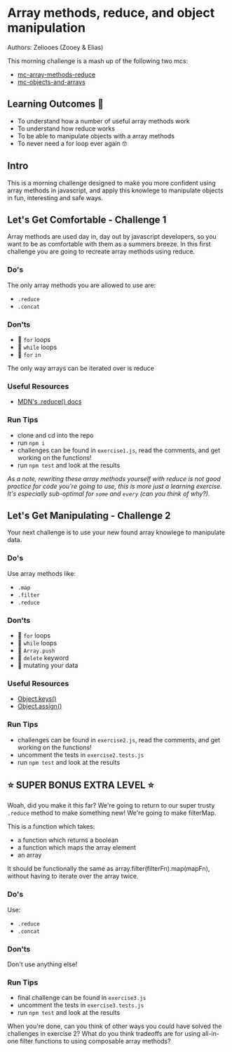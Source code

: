 # Array methods, reduce, and object manipulation

Authors: Zeliooes (Zooey & Elias)

This morning challenge is a mash up of the following two mcs:

* [mc-array-methods-reduce](https://github.com/foundersandcoders/mc-array-methods-reduce)
* [mc-objects-and-arrays](https://github.com/foundersandcoders/mc-objects-and-arrays)

## Learning Outcomes :dizzy:

* To understand how a number of useful array methods work
* To understand how reduce works
* To be able to manipulate objects with a array methods
* To never need a for loop ever again :nerd_face:

## Intro

This is a morning challenge designed to make you more confident using array methods in javascript, and apply this knowlege to manipulate objects in fun, interesting and safe ways.

## Let's Get Comfortable - Challenge 1

Array methods are used day in, day out by javascript developers, so you want to be as comfortable with them as a summers breeze. In this first challenge you are going to recreate array methods using reduce.

### Do's

The only array methods you are allowed to use are:

* `.reduce`
* `.concat`

### Don'ts

* :no_entry_sign: `for` loops
* :no_entry_sign: `while` loops
* :no_entry_sign: `for` `in`

The only way arrays can be iterated over is reduce

### Useful Resources

* [MDN's .reduce() docs](https://developer.mozilla.org/en-US/docs/Web/JavaScript/Reference/Global_Objects/Array/Reduce)

### Run Tips

* clone and cd into the repo
* run `npm i`
* challenges can be found in `exercise1.js`, read the comments, and get working on the functions!
* run `npm test` and look at the results

_As a note, rewriting these array methods yourself with reduce is not good practice for code you're going to use, this is more just a learning exercise. It's especially sub-optimal for `some` and `every` (can you think of why?)._

## Let's Get Manipulating - Challenge 2

Your next challenge is to use your new found array knowlege to manipulate data.

### Do's

Use array methods like:

* `.map`
* `.filter`
* `.reduce`

### Don'ts

* :no_entry_sign: `for` loops
* :no_entry_sign: `while` loops
* :no_entry_sign: `Array.push`
* :no_entry_sign: `delete` keyword
* :no_entry_sign: mutating your data

### Useful Resources

* [Object.keys()](https://developer.mozilla.org/en-US/docs/Web/JavaScript/Reference/Global_Objects/Object/keys)
* [Object.assign()](https://developer.mozilla.org/en-US/docs/Web/JavaScript/Reference/Global_Objects/Object/assign)

### Run Tips

* challenges can be found in `exercise2.js`, read the comments, and get working on the functions!
* uncomment the tests in `exercise2.tests.js`
* run `npm test` and look at the results

## :star: SUPER BONUS EXTRA LEVEL :star:

Woah, did you make it this far? We're going to return to our super trusty `.reduce` method to make something new! We're going to make filterMap.

This is a function which takes:

* a function which returns a boolean
* a function which maps the array element
* an array

It should be functionally the same as array.filter(filterFn).map(mapFn), without having to iterate over the array twice.

### Do's

Use:

* `.reduce`
* `.concat`

### Don'ts

Don't use anything else!

### Run Tips

* final challenge can be found in `exercise3.js`
* uncomment the tests in `exercise3.tests.js`
* run `npm test` and look at the results

When you're done, can you think of other ways you could have solved the challenges in exercise 2? What do you think tradeoffs are for using all-in-one filter functions to using composable array methods?
